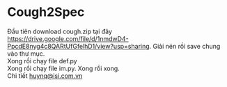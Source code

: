 # Cough2Spec
Đầu tiên download cough.zip tại đây 
https://drive.google.com/file/d/1nmdwD4-PpcdE8nyg4c8QARtUfGfelhD1/view?usp=sharing. Giải nén rồi save chung vào thư mục. <br>
Xong rồi chạy file def.py <br>
Xong rồi chạy file im.py. Xong rồi xong. <br> 
Chi tiết huynq@isi.com.vn

                                                                                      

